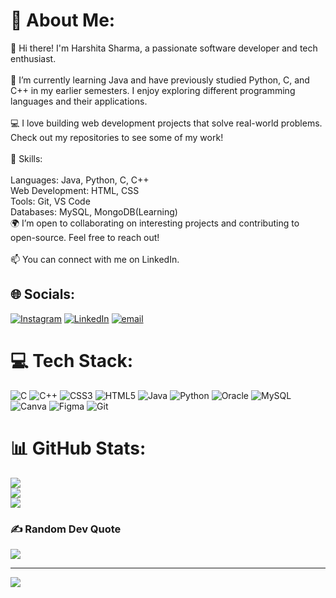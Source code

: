 # 💫 About Me:
👋 Hi there! I'm Harshita Sharma, a passionate software developer and tech enthusiast.<br><br>🌱 I’m currently learning Java and have previously studied Python, C, and C++ in my earlier semesters. I enjoy exploring different programming languages and their applications.<br><br>💻 I love building web development projects that solve real-world problems. Check out my repositories to see some of my work!<br><br>🔧 Skills:<br><br>Languages: Java, Python, C, C++<br>Web Development: HTML, CSS<br>Tools: Git, VS Code<br>Databases: MySQL, MongoDB(Learning)<br>🌍 I’m open to collaborating on interesting projects and contributing to open-source. Feel free to reach out!<br><br>📫 You can connect with me on LinkedIn.


## 🌐 Socials:
[![Instagram](https://img.shields.io/badge/Instagram-%23E4405F.svg?logo=Instagram&logoColor=white)](https://instagram.com/harshitasharmaa___) [![LinkedIn](https://img.shields.io/badge/LinkedIn-%230077B5.svg?logo=linkedin&logoColor=white)](https://linkedin.com/in/harshita-sharma-37a5bb299) [![email](https://img.shields.io/badge/Email-D14836?logo=gmail&logoColor=white)](mailto:harshitasharma7705@gmail.com) 

# 💻 Tech Stack:
![C](https://img.shields.io/badge/c-%2300599C.svg?style=for-the-badge&logo=c&logoColor=white) ![C++](https://img.shields.io/badge/c++-%2300599C.svg?style=for-the-badge&logo=c%2B%2B&logoColor=white) ![CSS3](https://img.shields.io/badge/css3-%231572B6.svg?style=for-the-badge&logo=css3&logoColor=white) ![HTML5](https://img.shields.io/badge/html5-%23E34F26.svg?style=for-the-badge&logo=html5&logoColor=white) ![Java](https://img.shields.io/badge/java-%23ED8B00.svg?style=for-the-badge&logo=openjdk&logoColor=white) ![Python](https://img.shields.io/badge/python-3670A0?style=for-the-badge&logo=python&logoColor=ffdd54) ![Oracle](https://img.shields.io/badge/Oracle-F80000?style=for-the-badge&logo=oracle&logoColor=white) ![MySQL](https://img.shields.io/badge/mysql-4479A1.svg?style=for-the-badge&logo=mysql&logoColor=white) ![Canva](https://img.shields.io/badge/Canva-%2300C4CC.svg?style=for-the-badge&logo=Canva&logoColor=white) ![Figma](https://img.shields.io/badge/figma-%23F24E1E.svg?style=for-the-badge&logo=figma&logoColor=white) ![Git](https://img.shields.io/badge/git-%23F05033.svg?style=for-the-badge&logo=git&logoColor=white)
# 📊 GitHub Stats:
![](https://github-readme-stats.vercel.app/api?username=harshitaSharma-7&theme=tokyonight&hide_border=false&include_all_commits=false&count_private=false)<br/>
![](https://nirzak-streak-stats.vercel.app/?user=harshitaSharma-7&theme=tokyonight&hide_border=false)<br/>
![](https://github-readme-stats.vercel.app/api/top-langs/?username=harshitaSharma-7&theme=tokyonight&hide_border=false&include_all_commits=false&count_private=false&layout=compact)

### ✍️ Random Dev Quote
![](https://quotes-github-readme.vercel.app/api?type=vetical&theme=tokyonight)

---
[![](https://visitcount.itsvg.in/api?id=harshitaSharma-7&icon=0&color=1)](https://visitcount.itsvg.in)

<!-- Proudly created with GPRM ( https://gprm.itsvg.in ) -->
